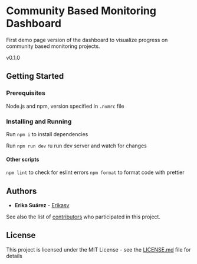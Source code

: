 # Community Based Monitoring Dashboard

First demo page version of the dashboard to visualize progress on community based monitoring projects.

v0.1.0

## Getting Started

### Prerequisites

Node.js and npm, version specified in `.nvmrc` file

### Installing and Running

Run `npm i` to install dependencies

Run `npm run dev` ru run dev server and watch for changes

#### Other scripts

`npm lint` to check for eslint errors
`npm format` to format code with prettier

## Authors

- **Erika Suárez** - [Erikasv](https://github.com/erikasv)

See also the list of [contributors](https://github.com/your/project/contributors) who participated in this project.

## License

This project is licensed under the MIT License - see the [LICENSE.md](LICENSE.md) file for details

